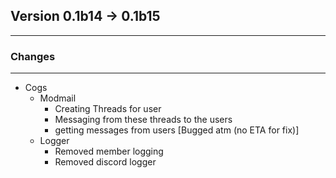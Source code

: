 ## Version 0.1b14 -> 0.1b15
---
### Changes
---
- Cogs
  - Modmail
    - Creating Threads for user
    - Messaging from these threads to the users
    - getting messages from users [Bugged atm (no ETA for fix)]
  - Logger
    - Removed member logging
    - Removed discord logger
